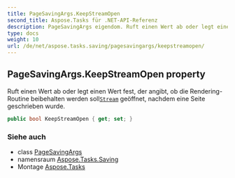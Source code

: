 ```yaml
---
title: PageSavingArgs.KeepStreamOpen
second_title: Aspose.Tasks für .NET-API-Referenz
description: PageSavingArgs eigendom. Ruft einen Wert ab oder legt einen Wert fest der angibt ob die RenderingRoutine beibehalten werden sollStream geöffnet nachdem eine Seite geschrieben wurde.
type: docs
weight: 10
url: /de/net/aspose.tasks.saving/pagesavingargs/keepstreamopen/
---
```

## PageSavingArgs.KeepStreamOpen property

Ruft einen Wert ab oder legt einen Wert fest, der angibt, ob die Rendering-Routine beibehalten werden soll[`Stream`](../stream/) geöffnet, nachdem eine Seite geschrieben wurde.

```csharp
public bool KeepStreamOpen { get; set; }
```

### Siehe auch

* class [PageSavingArgs](../)
* namensraum [Aspose.Tasks.Saving](../../pagesavingargs/)
* Montage [Aspose.Tasks](../../../)


